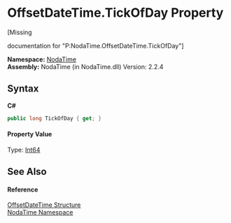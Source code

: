 # OffsetDateTime.TickOfDay Property 
 

\[Missing <summary> documentation for "P:NodaTime.OffsetDateTime.TickOfDay"\]

**Namespace:**&nbsp;<a href="N_NodaTime">NodaTime</a><br />**Assembly:**&nbsp;NodaTime (in NodaTime.dll) Version: 2.2.4

## Syntax

**C#**<br />
``` C#
public long TickOfDay { get; }
```


#### Property Value
Type: <a href="http://msdn2.microsoft.com/en-us/library/6yy583ek" target="_blank">Int64</a>

## See Also


#### Reference
<a href="T_NodaTime_OffsetDateTime">OffsetDateTime Structure</a><br /><a href="N_NodaTime">NodaTime Namespace</a><br />